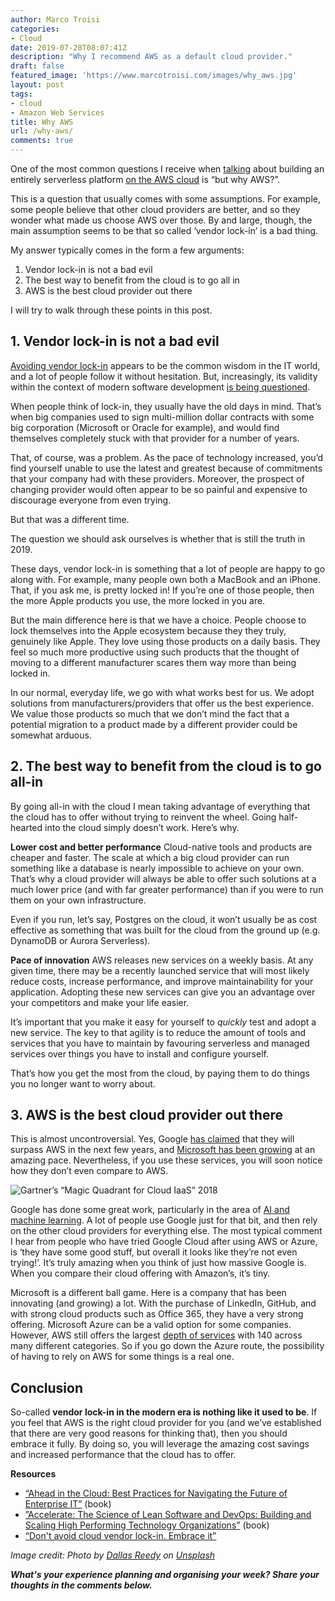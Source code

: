 ```yaml
---
author: Marco Troisi
categories:
- Cloud
date: 2019-07-28T08:07:41Z
description: "Why I recommend AWS as a default cloud provider."
draft: false
featured_image: 'https://www.marcotroisi.com/images/why_aws.jpg'
layout: post
tags:
- cloud
- Amazon Web Services
title: Why AWS
url: /why-aws/
comments: true
---
```


One of the most common questions I receive when [talking](https://marcotroisi.com/talks/) about building an entirely serverless platform [on the AWS cloud](https://speakerdeck.com/marcotroisi/ive-seen-serverless?slide=27) is “but why AWS?”.

This is a question that usually comes with some assumptions. For example, some people believe that other cloud providers are better, and so they wonder what made us choose AWS over those. By and large, though, the main assumption seems to be that so called ‘vendor lock-in’ is a bad thing.

My answer typically comes in the form a few arguments:

1. Vendor lock-in is not a bad evil
2. The best way to benefit from the cloud is to go all in
3. AWS is the best cloud provider out there

I will try to walk through these points in this post.

## 1. Vendor lock-in is not a bad evil

[Avoiding vendor lock-in](http://fortune.com/2015/10/08/aws-lock-in-worry/) appears to be the common wisdom in the IT world, and a lot of people follow it without hesitation. But, increasingly, its validity within the context of modern software development [is being questioned](https://techbeacon.com/enterprise-it/dont-avoid-cloud-vendor-lock-embrace-it).

When people think of lock-in, they usually have the old days in mind. That’s when big companies used to sign multi-million dollar contracts with some big corporation (Microsoft or Oracle for example), and would find themselves completely stuck with that provider for a number of years. 

That, of course, was a problem. As the pace of technology increased, you’d find yourself unable to use the latest and greatest because of commitments that your company had with these providers. Moreover, the prospect of changing provider would often appear to be so painful and expensive to discourage everyone from even trying.

But that was a different time.

The question we should ask ourselves is whether that is still the truth in 2019. 

These days, vendor lock-in is something that a lot of people are happy to go along with. For example, many people own both a MacBook and an iPhone. That, if you ask me, is pretty locked in! If you’re one of those people, then the more Apple products you use, the more locked in you are. 

But the main difference here is that we have a choice. People choose to lock themselves into the Apple ecosystem because they they truly, genuinely like Apple. They love using those products on a daily basis. They feel so much more productive using such products that the thought of moving to a different manufacturer scares them way more than being locked in. 

In our normal, everyday life, we go with what works best for us. We adopt solutions from manufacturers/providers that offer us the best experience. We value those products so much that we don’t mind the fact that a potential migration to a product made by a different provider could be somewhat arduous.

## 2. The best way to benefit from the cloud is to go all-in

By going all-in with the cloud I mean taking advantage of everything that the cloud has to offer without trying to reinvent the wheel. Going half-hearted into the cloud simply doesn’t work. Here’s why.

**Lower cost and better performance**
Cloud-native tools and products are cheaper and faster. The scale at which a big cloud provider can run something like a database is nearly impossible to achieve on your own. That’s why a cloud provider will always be able to offer such solutions at a much lower price (and with far greater performance) than if you were to run them on your own infrastructure. 

Even if you run, let’s say, Postgres on the cloud, it won’t usually be as cost effective as something that was built for the cloud from the ground up (e.g. DynamoDB or Aurora Serverless). 

**Pace of innovation**
AWS releases new services on a weekly basis. At any given time, there may be a recently launched service that will most likely reduce costs, increase performance, and improve maintainability for your application. Adopting these new services can give you an advantage over your competitors and make your life easier. 

It’s important that you make it easy for yourself to *quickly* test and adopt a new service. The key to that agility is to reduce the amount of tools and services that you have to maintain by favouring serverless and managed services over things you have to install and configure yourself.

That’s how you get the most from the cloud, by paying them to do things you no longer want to worry about.


## 3. AWS is the best cloud provider out there

This is almost uncontroversial. Yes, Google [has claimed](http://fortune.com/2017/04/26/google-aws-cloud/) that they will surpass AWS in the next few years, and [Microsoft has been growing](https://beth.technology/microsoft-stock-overtake-amazon-cloud/) at an amazing pace. Nevertheless, if you use these services, you will soon notice how they don’t even compare to AWS. 


![Gartner’s “Magic Quadrant for Cloud IaaS” 2018](https://www.marcotroisi.com/images/aws-gartner-chart.png)


Google has done some great work, particularly in the area of [AI and machine learning](https://dialogflow.com/). A lot of people use Google just for that bit, and then rely on the other cloud providers for everything else. The most typical comment I hear from people who have tried Google Cloud after using AWS or Azure, is ‘they have some good stuff, but overall it looks like they’re not even trying!’. It’s truly amazing when you think of just how massive Google is. When you compare their cloud offering with Amazon’s, it’s tiny.

Microsoft is a different ball game. Here is a company that has been innovating (and growing) a lot. With the purchase of LinkedIn, GitHub, and with strong cloud products such as Office 365, they have a very strong offering. Microsoft Azure can be a valid option for some companies. However, AWS still offers the largest [depth of services](https://www.computerworlduk.com/cloud-computing/aws-ceo-talks-up-depth-of-services-over-competitors-3688501/) with 140 across many different categories. So if you go down the Azure route, the possibility of having to rely on AWS for some things is a real one.

## Conclusion

So-called **vendor lock-in in the modern era is nothing like it used to be**. If you feel that AWS is the right cloud provider for you (and we’ve established that there are very good reasons for thinking that), then you should embrace it fully. By doing so, you will leverage the amazing cost savings and increased performance that the cloud has to offer. 

**Resources**

- [“Ahead in the Cloud: Best Practices for Navigating the Future of Enterprise IT”](https://amzn.to/2FOHRjs) (book)
- [”Accelerate: The Science of Lean Software and DevOps: Building and Scaling High Performing Technology Organizations”](https://amzn.to/2YrHe6W) (book)
- [“Don't avoid cloud vendor lock-in. Embrace it”](https://techbeacon.com/enterprise-it/dont-avoid-cloud-vendor-lock-embrace-it)



*Image credit: Photo by [Dallas Reedy](https://unsplash.com/@dallasreedy?utm_source=unsplash&utm_medium=referral&utm_content=creditCopyText) on [Unsplash](https://unsplash.com/search/photos/cloud?utm_source=unsplash&utm_medium=referral&utm_content=creditCopyText)*

***What's your experience planning and organising your week? Share your thoughts in the comments below.*** 
